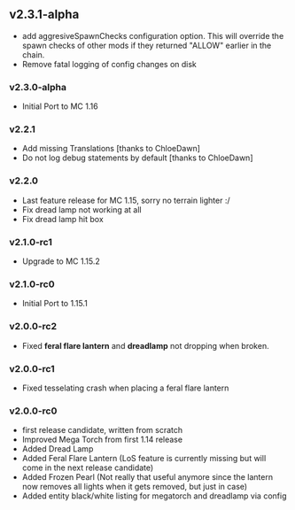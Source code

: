 ## v2.3.1-alpha
- add aggresiveSpawnChecks configuration option. This will override the spawn checks of other mods if they returned "ALLOW" earlier in the chain.
- Remove fatal logging of config changes on disk

### v2.3.0-alpha
 - Initial Port to MC 1.16

### v2.2.1
 - Add missing Translations [thanks to ChloeDawn]
 - Do not log debug statements by default [thanks to ChloeDawn]

### v2.2.0
 - Last feature release for MC 1.15, sorry no terrain lighter :/
 - Fix dread lamp not working at all
 - Fix dread lamp hit box

### v2.1.0-rc1
 - Upgrade to MC 1.15.2

### v2.1.0-rc0
 - Initial Port to 1.15.1

### v2.0.0-rc2
 - Fixed **feral flare lantern** and **dreadlamp** not dropping when broken.

### v2.0.0-rc1
 - Fixed tesselating crash when placing a feral flare lantern

### v2.0.0-rc0
 - first release candidate, written from scratch
 - Improved Mega Torch from first 1.14 release
 - Added Dread Lamp
 - Added Feral Flare Lantern (LoS feature is currently missing but will come in the next release candidate)
 - Added Frozen Pearl (Not really that useful anymore since the lantern now removes all lights when it gets removed, but just in case)
 - Added entity black/white listing for megatorch and dreadlamp via config
